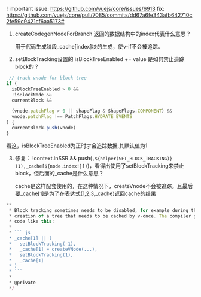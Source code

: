 ! important
issue:
https://github.com/vuejs/core/issues/6913
fix:
https://github.com/vuejs/core/pull/7085/commits/dd67a6fe343afb642710c2fe59c9421cf6aa5173#

1. createCodegenNodeForBranch 返回的数据结构中的index代表什么意思？

   用于代码生成阶段_cache[index]块的生成，使v-if不会被追踪。

2. setBlockTracking设置的 isBlockTreeEnabled += value 是如何禁止追踪block的？
```javaScript
 // track vnode for block tree
if (
  isBlockTreeEnabled > 0 &&
  !isBlockNode &&
  currentBlock &&

  (vnode.patchFlag > 0 || shapeFlag & ShapeFlags.COMPONENT) &&
  vnode.patchFlag !== PatchFlags.HYDRATE_EVENTS
) {
  currentBlock.push(vnode)
}
```
看这，isBlockTreeEnabled为正时才会追踪数据,其默认值为1


3. 修复： !context.inSSR && push(`,${helper(SET_BLOCK_TRACKING)}(1),_cache[${node.index!}])`)，看得出使用了setBlockTracking来禁止block，但后面的_cache是什么意思？

   cache是这样配套使用的，在这种情况下，createVnode不会被追踪。且最后要_cache[1]是为了在表达式(1,2,3,_cache)返回cache的结果

```js
**
 * Block tracking sometimes needs to be disabled, for example during the
 * creation of a tree that needs to be cached by v-once. The compiler generates
 * code like this:
 *
 * ``` js
 * _cache[1] || (
 *   setBlockTracking(-1),
 *   _cache[1] = createVNode(...),
 *   setBlockTracking(1),
 *   _cache[1]
 * )
 * ```
 *
 * @private
 */
```

